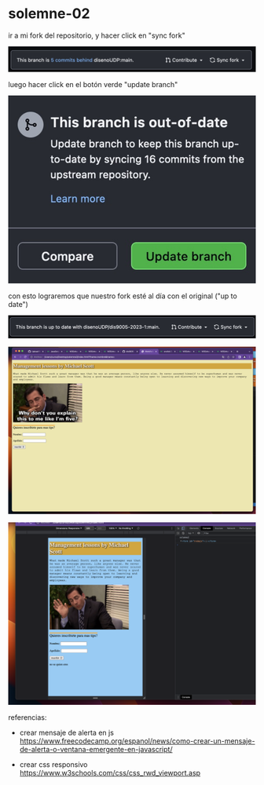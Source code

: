 # solemne-02

ir a mi fork del repositorio, y hacer click en "sync fork"

![pantallazo de sync fork](./github-sync-fork.jpg)

luego hacer click en el botón verde "update branch"

![pantallazo de update branch](./github-update-branch.jpg)

con esto lograremos que nuestro fork esté al día con el original ("up to date")

![pantallazo de up to date](./github-up-to-date.jpg)

![captura 1](./captura1.png)

![captura 2](./captura2.png) 

referencias:
- crear mensaje de alerta en js
https://www.freecodecamp.org/espanol/news/como-crear-un-mensaje-de-alerta-o-ventana-emergente-en-javascript/ 

- crear css responsivo 
https://www.w3schools.com/css/css_rwd_viewport.asp
